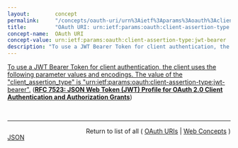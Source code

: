 ```yaml
---
layout:        concept
permalink:     "/concepts/oauth-uri/urn%3Aietf%3Aparams%3Aoauth%3Aclient-assertion-type%3Ajwt-bearer"
title:         "OAuth URI: urn:ietf:params:oauth:client-assertion-type:jwt-bearer"
concept-name:  OAuth URI
concept-value: urn:ietf:params:oauth:client-assertion-type:jwt-bearer
description: "To use a JWT Bearer Token for client authentication, the client uses the following parameter values and encodings. The value of the \"client_assertion_type\" is \"urn:ietf:params:oauth:client-assertion-type:jwt-bearer\"."
---
```


[To use a JWT Bearer Token for client authentication, the client uses the following parameter values and encodings. The value of the "client_assertion_type" is "urn:ietf:params:oauth:client-assertion-type:jwt-bearer".](https://datatracker.ietf.org/doc/html/rfc7523#section-2.2 "Read documentation for OAuth URI &#34;urn:ietf:params:oauth:client-assertion-type:jwt-bearer&#34;") (**[RFC 7523: JSON Web Token (JWT) Profile for OAuth 2.0 Client Authentication and Authorization Grants](/specs/IETF/RFC/7523 "This specification defines the use of a JSON Web Token (JWT) Bearer Token as a means for requesting an OAuth 2.0 access token as well as for client authentication.")**)

<br/>
<hr/>

<p style="float : left"><a href="./urn:ietf:params:oauth:client-assertion-type:jwt-bearer.json" title="JSON representing this particular Web Concept value">JSON</a></p>
<p style="text-align: right">Return to list of all ( <a href="../oauth-uri/">OAuth URIs</a> | <a href="../">Web Concepts</a> )</p>
